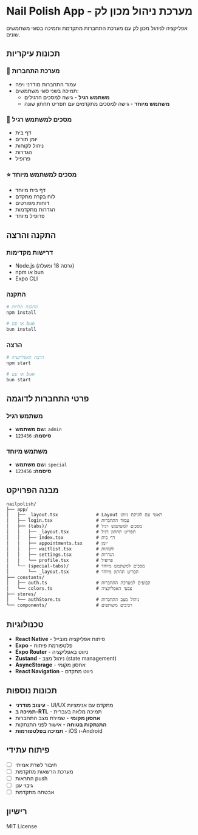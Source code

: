 # Nail Polish App - מערכת ניהול מכון לק

אפליקציה לניהול מכון לק עם מערכת התחברות מתקדמת ותמיכה בסוגי משתמשים שונים.

## תכונות עיקריות

### 🔐 מערכת התחברות
- עמוד התחברות מודרני ויפה
- תמיכה בשני סוגי משתמשים:
  - **משתמש רגיל** - גישה למסכים הרגילים
  - **משתמש מיוחד** - גישה למסכים מתקדמים עם תפריט תחתון שונה

### 📱 מסכים למשתמש רגיל
- דף בית
- יומן תורים
- ניהול לקוחות
- הגדרות
- פרופיל

### ⭐ מסכים למשתמש מיוחד
- דף בית מיוחד
- לוח בקרה מתקדם
- דוחות מפורטים
- הגדרות מתקדמות
- פרופיל מיוחד

## התקנה והרצה

### דרישות מקדימות
- Node.js (גרסה 18 ומעלה)
- npm או bun
- Expo CLI

### התקנה
```bash
# התקנת תלויות
npm install

# או עם bun
bun install
```

### הרצה
```bash
# הרצת האפליקציה
npm start

# או עם bun
bun start
```

## פרטי התחברות לדוגמה

### משתמש רגיל
- **שם משתמש:** `admin`
- **סיסמה:** `123456`

### משתמש מיוחד
- **שם משתמש:** `special`
- **סיסמה:** `123456`

## מבנה הפרויקט

```
nailpolish/
├── app/
│   ├── _layout.tsx              # Layout ראשי עם לוגיקת ניווט
│   ├── login.tsx                # עמוד התחברות
│   ├── (tabs)/                  # מסכים למשתמש רגיל
│   │   ├── _layout.tsx          # תפריט תחתון רגיל
│   │   ├── index.tsx            # דף בית
│   │   ├── appointments.tsx     # יומן
│   │   ├── waitlist.tsx         # לקוחות
│   │   ├── settings.tsx         # הגדרות
│   │   └── profile.tsx          # פרופיל
│   └── (special-tabs)/          # מסכים למשתמש מיוחד
│       └── _layout.tsx          # תפריט תחתון מיוחד
├── constants/
│   ├── auth.ts                  # קבועים למערכת התחברות
│   └── colors.ts                # צבעי האפליקציה
├── stores/
│   └── authStore.ts             # ניהול מצב התחברות
└── components/                  # רכיבים משותפים
```

## טכנולוגיות

- **React Native** - פיתוח אפליקציה מובייל
- **Expo** - פלטפורמת פיתוח
- **Expo Router** - ניווט באפליקציה
- **Zustand** - ניהול מצב (state management)
- **AsyncStorage** - אחסון מקומי
- **React Navigation** - ניווט מתקדם

## תכונות נוספות

- **עיצוב מודרני** - UI/UX מתקדם עם אנימציות
- **תמיכה ב-RTL** - תמיכה מלאה בעברית
- **אחסון מקומי** - שמירת מצב התחברות
- **התנתקות בטוחה** - אישור לפני התנתקות
- **תמיכה בפלטפורמות** - iOS ו-Android

## פיתוח עתידי

- [ ] חיבור לשרת אמיתי
- [ ] מערכת הרשאות מתקדמת
- [ ] התראות push
- [ ] גיבוי ענן
- [ ] אבטחה מתקדמת

## רישיון

MIT License
